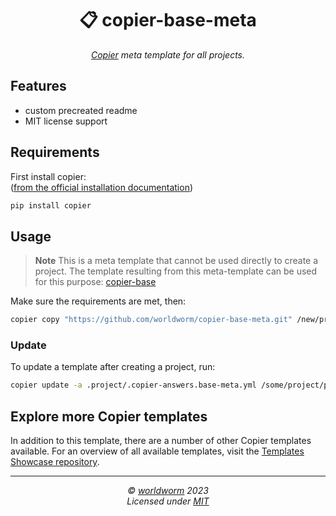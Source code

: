 <h1 align="center">📋 copier-base-meta</h1>
<p align="center">
  <i><a href="https://github.com/copier-org/copier">Copier</a> meta template for all projects.</i>
</p>


<!-- Place https://shields.io/ badges here -->




## Features
- custom precreated readme
- MIT license support


## Requirements
First install copier:<br>
([from the official installation documentation](https://copier.readthedocs.io/en/stable/#installation))
```bash
pip install copier
```


## Usage
> **Note**
> This is a meta template that cannot be used directly to create a project.
> The template resulting from this meta-template can be used for this purpose: [copier-base](https://github.com/worldworm/copier-base)

Make sure the requirements are met, then:
```bash
copier copy "https://github.com/worldworm/copier-base-meta.git" /new/project/path
```

### Update
To update a template after creating a project, run:
```bash
copier update -a .project/.copier-answers.base-meta.yml /some/project/path
```

## Explore more Copier templates
In addition to this template, there are a number of other Copier templates available. For an overview of all available templates, visit the [Templates Showcase repository](https://github.com/worldworm/copier-showcase).

---
<p align="center">
  <i>© <a href="https://github.com/worldworm">worldworm</a> 2023</i><br>
  <i>Licensed under <a href="https://github.com/worldworm/copier-base-meta/blob/main/LICENSE">MIT</a></i><br>
</p>

